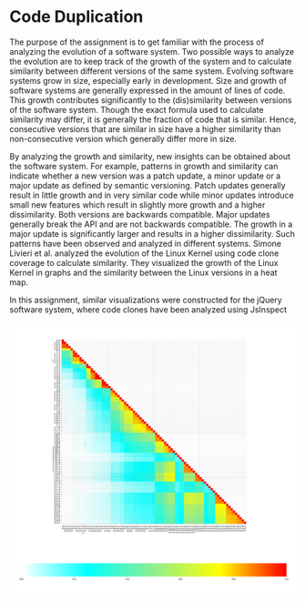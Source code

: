 # Code Duplication
The purpose of the assignment is to get familiar with the process of analyzing the evolution of a software system. Two possible ways to analyze the evolution are to keep track of the growth of the system and to calculate similarity between different versions of the same system. Evolving software systems grow in size, especially early in development. Size and growth of software systems are generally expressed in the amount of lines of code. This growth contributes significantly to the (dis)similarity between versions of the software system. Though the exact formula used to calculate similarity may differ, it is generally the fraction of code that is similar. Hence, consecutive versions that are similar in size have a higher similarity than non-consecutive version which generally differ more in size.

By analyzing the growth and similarity, new insights can be obtained about the software system. For example, patterns in growth and similarity can indicate whether a new version was a patch update, a minor update or a major update as defined by semantic versioning. Patch updates generally result in little growth and in very similar code while minor updates introduce small new features which result in slightly more growth and a higher dissimilarity. Both versions are backwards compatible. Major updates generally break the API and are not backwards compatible. The growth in a major update is significantly larger and results in a higher dissimilarity. Such patterns have been observed and analyzed in different systems. Simone Livieri et al. analyzed the evolution of the Linux Kernel using code clone coverage to calculate similarity. They visualized the growth of the Linux Kernel in graphs and the similarity between the Linux versions in a heat map.

In this assignment, similar visualizations were constructed for the jQuery software system, where code clones have been analyzed using JsInspect

![alt text](https://github.com/LeonVitanos/code-duplication/blob/main/output_heatmap.png?raw=true)
